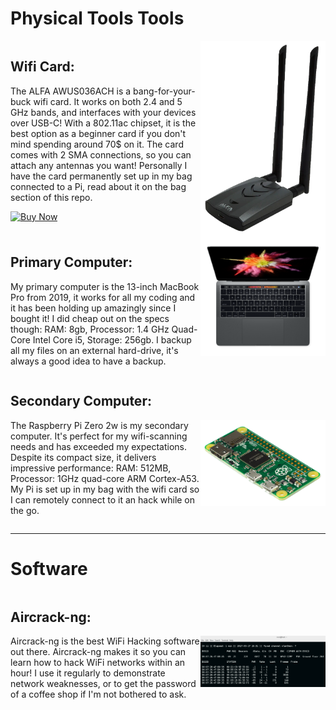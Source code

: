 <h1>Physical Tools Tools</h1>
<div style="display: inline-block; height: auto;">
<img src="alfa.png" alt="Alfa" style="float: right; width: 200px;">
	<h2>Wifi Card:</h2>
	<p>The ALFA AWUS036ACH is a bang-for-your-buck wifi card. It works on both 2.4 and 5 GHz bands, and interfaces with your devices over USB-C! With a 802.11ac chipset, it is the best option as a beginner card if you don't mind spending around 70$ on it. The card comes with 2 SMA connections, so you can attach any antennas you want! Personally I have the card permanently set up in my bag connected to a Pi, read about it on the bag section of this repo.</p>
	<p><a href="https://www.amazon.com/ALFA-AWUS036ACH-%E3%80%90Type-C%E3%80%91-Long-Range-Dual-Band/dp/B08SJC78FH/ref=sr_1_1"><img src="https://img.shields.io/badge/Buy_Now-black?style=for-the-badge&amp;logo=amazon&amp;logoColor=white" alt="Buy Now"></a></p>
</div>
<div style="display: inline-block; height: auto;">
<img src="mac.png" alt="Alfa" style="float: right; width: 200px;">
	<h2>Primary Computer:</h2>
	<p>My primary computer is the 13-inch MacBook Pro from 2019, it works for all my coding and it has been holding up amazingly since I bought it! I did cheap out on the specs though: RAM: 8gb, Processor: 1.4 GHz Quad-Core Intel Core i5, Storage: 256gb. I backup all my files on an external hard-drive, it's always a good idea to have a backup.</p>
</div>
<div style="display: inline-block; height: auto;">
<h2>Secondary Computer:</h2>
<img src="pi.png" alt="Alfa" style="float: right; width: 200px;">
	<p>The Raspberry Pi Zero 2w is my secondary computer. It's perfect for my wifi-scanning needs and has exceeded my expectations. Despite its compact size, it delivers impressive performance: RAM: 512MB, Processor: 1GHz quad-core ARM Cortex-A53. My Pi is set up in my bag with the wifi card so I can remotely connect to it an hack while on the go.</p>

</div>

---

<h1>Software</h1>
<div style="display: inline-block; height: auto;">
	<h2>Aircrack-ng:</h2>
	<img src="aircrack.png" alt="Alfa" style="float: right; width: 200px;">
	<p>Aircrack-ng is the best WiFi Hacking software out there. Aircrack-ng makes it so you can learn how to hack WiFi networks within an hour! I use it regularly to demonstrate network weaknesses, or to get the password of a coffee shop if I'm not bothered to ask.</p>
</div>
